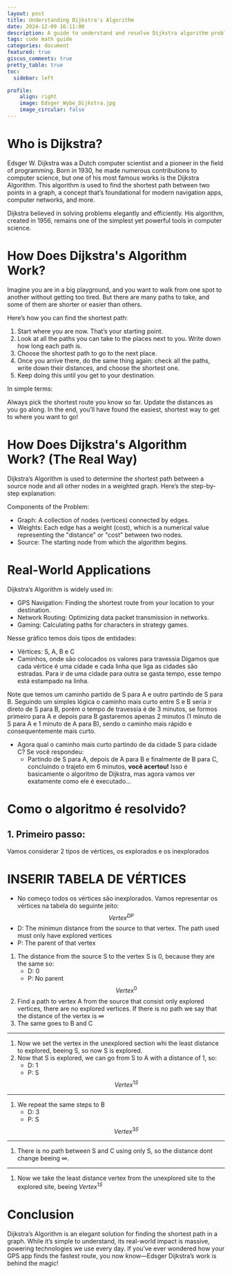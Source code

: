 ```yaml
---
layout: post
title: Understanding Dijkstra's Algorithm
date: 2024-12-09 16:11:00
description: A guide to understand and resolve Dijkstra algorithm problems.
tags: code math guide
categories: document
featured: true
giscus_comments: true
pretty_table: true
toc:
  sidebar: left

profile:
    align: right
    image: Edsger_Wybe_Dijkstra.jpg
    image_circular: false
---
```

# Who is Dijkstra?
Edsger W. Dijkstra was a Dutch computer scientist and a pioneer in the field of programming. Born in 1930, he made numerous contributions to computer science, but one of his most famous works is the Dijkstra Algorithm. This algorithm is used to find the shortest path between two points in a graph, a concept that’s foundational for modern navigation apps, computer networks, and more.

Dijkstra believed in solving problems elegantly and efficiently. His algorithm, created in 1956, remains one of the simplest yet powerful tools in computer science.

# How Does Dijkstra's Algorithm Work?
Imagine you are in a big playground, and you want to walk from one spot to another without getting too tired. But there are many paths to take, and some of them are shorter or easier than others.

Here’s how you can find the shortest path:

1. Start where you are now. That’s your starting point.
2. Look at all the paths you can take to the places next to you. Write down how long each path is.
3. Choose the shortest path to go to the next place.
4. Once you arrive there, do the same thing again: check all the paths, write down their distances, and choose the shortest one.
5. Keep doing this until you get to your destination.

In simple terms:

Always pick the shortest route you know so far.
Update the distances as you go along.
In the end, you’ll have found the easiest, shortest way to get to where you want to go!

# How Does Dijkstra's Algorithm Work? (The Real Way)

Dijkstra’s Algorithm is used to determine the shortest path between a source node and all other nodes in a weighted graph. Here’s the step-by-step explanation:

Components of the Problem:
- Graph: A collection of nodes (vertices) connected by edges.
- Weights: Each edge has a weight (cost), which is a numerical value representing the "distance" or "cost" between two nodes.
- Source: The starting node from which the algorithm begins.

# Real-World Applications
Dijkstra’s Algorithm is widely used in:

- GPS Navigation: Finding the shortest route from your location to your destination.
- Network Routing: Optimizing data packet transmission in networks.
- Gaming: Calculating paths for characters in strategy games.



Nesse gráfico temos dois tipos de entidades:
- Vértices: S, A, B e C
- Caminhos, onde são colocados os valores para travessia
Digamos que cada vértice é uma cidade e cada linha que liga as cidades são estradas. Para ir de uma cidade para outra se gasta tempo, esse tempo está estampado na linha.

Note que temos um caminho partido de S para A e outro partindo de S para B. Seguindo um simples lógica o caminho mais curto entre S e B seria ir direto de S para B, porém o tempo de travessia é de 3 minutos, se formos primeiro para A e depois para B gastaremos apenas 2 minutos (1 minuto de S para A e 1 minuto de A para B), sendo o caminho mais rápido e consequentemente mais curto. 

- Agora qual o caminho mais curto partindo de da cidade S para cidade C?
    Se você respondeu:
    - Partindo de S para A, depois de A para B e finalmente de B para C, concluindo o trajeto em 6 minutos, **você acertou!**
Isso é basicamente o algoritmo de Dijkstra, mas agora vamos ver exatamente como ele é executado...

# Como o algoritmo é resolvido? 
## 1. Primeiro passo:
Vamos considerar 2 tipos de vértices, os explorados e os inexplorados
# INSERIR TABELA DE VÉRTICES
- No começo todos os vértices são inexplorados. Vamos representar os vértices na tabela do seguinte jeito:
$$Vertex^{DP}$$
- D: The minimun distance from the source to that vertex. The path used must only have explored vertices
- P: The parent of that vertex

1. The distance from the source S to the vertex S is 0, because they are the same so:
    - D: 0
    - P: No parent
    $$Vertex^{0}$$
2. Find a path to vertex A from the source that consist only explored vertices, there are no explored vertices. If there is no path we say that the distance of the vertex is $\infty$
3. The same goes to B and C 
--- 
1. Now we set the vertex in the unexplored section whi the least distance to explored, beeing S, so now S is explored.
2. Now that S is explored, we can go from S to A with a distance of 1, so:
    - D: 1
    - P: S
    $$Vertex^{1S}$$
---
1. We repeat the same steps to B
    - D: 3
    - P: S
    $$Vertex^{3S}$$
--- 
1. There is no path between S and C using only S, so the distance dont change beeing $\infty$.
--- 
1. Now we take the least distance vertex from the unexplored site to the explored site, beeing $Vertex^{1S}$


# Conclusion
Dijkstra’s Algorithm is an elegant solution for finding the shortest path in a graph. While it’s simple to understand, its real-world impact is massive, powering technologies we use every day.
If you’ve ever wondered how your GPS app finds the fastest route, you now know—Edsger Dijkstra’s work is behind the magic!

